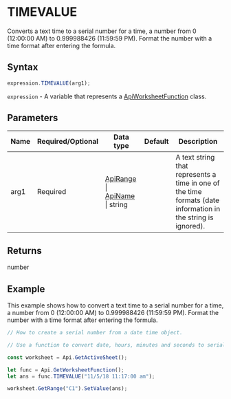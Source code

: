 # TIMEVALUE

Converts a text time to a serial number for a time, a number from 0 (12:00:00 AM) to 0.999988426 (11:59:59 PM). Format the number with a time format after entering the formula.

## Syntax

```javascript
expression.TIMEVALUE(arg1);
```

`expression` - A variable that represents a [ApiWorksheetFunction](../ApiWorksheetFunction.md) class.

## Parameters

| **Name** | **Required/Optional** | **Data type** | **Default** | **Description** |
| ------------- | ------------- | ------------- | ------------- | ------------- |
| arg1 | Required | [ApiRange](../../ApiRange/ApiRange.md) \| [ApiName](../../ApiName/ApiName.md) \| string |  | A text string that represents a time in one of the time formats (date information in the string is ignored). |

## Returns

number

## Example

This example shows how to convert a text time to a serial number for a time, a number from 0 (12:00:00 AM) to 0.999988426 (11:59:59 PM). Format the number with a time format after entering the formula.

```javascript editor-xlsx
// How to create a serial number from a date time object.

// Use a function to convert date, hours, minutes and seconds to serial numbers.

const worksheet = Api.GetActiveSheet();

let func = Api.GetWorksheetFunction();
let ans = func.TIMEVALUE("11/5/18 11:17:00 am"); 

worksheet.GetRange("C1").SetValue(ans);

```
